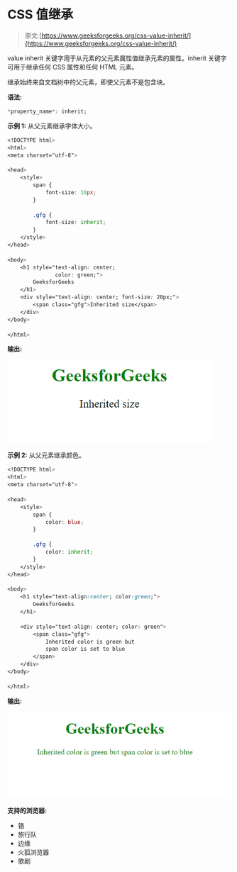 # CSS 值继承

> 原文:[https://www.geeksforgeeks.org/css-value-inherit/](https://www.geeksforgeeks.org/css-value-inherit/)

value inherit 关键字用于从元素的父元素属性值继承元素的属性。inherit 关键字可用于继承任何 CSS 属性和任何 HTML 元素。

继承始终来自文档树中的父元素，即使父元素不是包含块。

**语法:**

```css
*property_name*: inherit;
```

**示例 1:** 从父元素继承字体大小。

```css
<!DOCTYPE html>
<html>
<meta charset="utf-8">

<head>
    <style>
        span {
            font-size: 10px;
        }

        .gfg {
            font-size: inherit;
        }
    </style>
</head>

<body>
    <h1 style="text-align: center;
               color: green;">
        GeeksforGeeks
    </h1>
    <div style="text-align: center; font-size: 20px;">
        <span class="gfg">Inherited size</span>
    </div>
</body>

</html>
```

**输出:**

![](img/6ca11e78bfde438e6220298a6c612367.png)

**示例 2:** 从父元素继承颜色。

```css
<!DOCTYPE html>
<html>
<meta charset="utf-8">

<head>
    <style>
        span {
            color: blue;
        }

        .gfg {
            color: inherit;
        }
    </style>
</head>

<body>
    <h1 style="text-align:center; color:green;">
        GeeksforGeeks
    </h1>

    <div style="text-align: center; color: green">
        <span class="gfg">
            Inherited color is green but 
            span color is set to blue
        </span>
    </div>
</body>

</html>
```

**输出:**

![](img/b3037308ff8449c652cb29974187fde6.png)

**支持的浏览器:**

*   铬
*   旅行队
*   边缘
*   火狐浏览器
*   歌剧